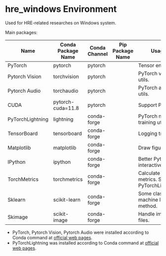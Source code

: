 # hre_windows Environment

Used for HRE-related researches on Windows system.

Main packages:

| Name             | Conda Package Name | Conda Channel | Pip Package Name | Usage                                       |
| ---------------- | ------------------ | ------------- | ---------------- | ------------------------------------------- |
| PyTorch          | pytorch            | pytorch       |                  | Tensor engine.                              |
| Pytorch Vision   | torchvision        | pytorch       |                  | PyTorch vision utils.                       |
| Pytorch Audio    | torchaudio         | pytorch       |                  | PyTorch audio utils.                        |
| CUDA             | pytorch-cuda=11.8  | pytorch       |                  | Support PyTorch.                            |
| PyTorchLightning | lightning          | conda-forge   |                  | PyTorch models training utils.              |
| TensorBoard      | tensorboard        | conda-forge   |                  | Logging training.                           |
| Matplotlib       | matplotlib         | conda-forge   |                  | Draw figures.                               |
| IPython          | ipython            | conda-forge   |                  | Better Python interactive shell.            |
| TorchMetrics     | torchmetrics       | conda-forge   |                  | Calculate metrics. Support PyTorchLightning |
| Sklearn          | scikit-learn       | conda-forge   |                  | Some classic machine learning method.       |
| Skimage          | scikit-image       | conda-forge   |                  | Handle image files.                         |

* PyTorch, Pytorch Vision, Pytorch Audio were installed according to Conda command at [official web pages](https://pytorch.org/).
* PyTorchLightning was installed according to Conda command at [official web pages](https://lightning.ai/docs/pytorch/stable/).
